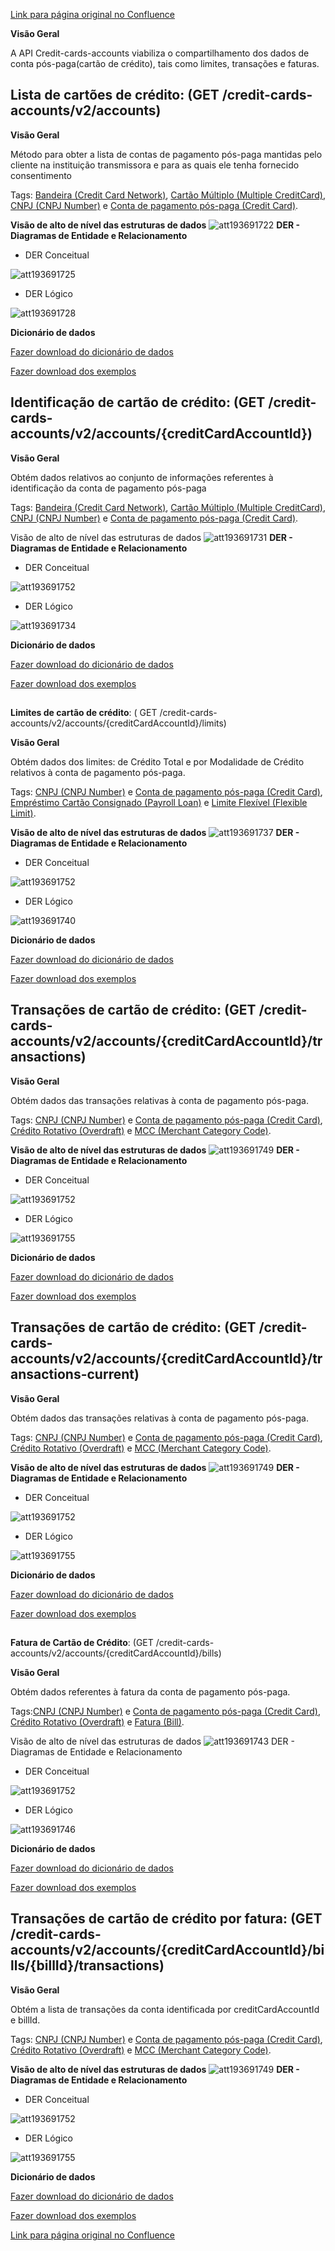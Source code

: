 [Link para página original no Confluence](https://openfinancebrasil.atlassian.net/wiki/spaces/OF/pages/193691666)

**Visão Geral**

A API Credit-cards-accounts viabiliza o compartilhamento dos dados de conta pós-paga(cartão de crédito), tais como limites, transações e faturas.

## **Lista de cartões de crédito:** (GET /credit-cards-accounts/v2/accounts)

**Visão Geral**

Método para obter a lista de contas de pagamento pós-paga mantidas pelo cliente na instituição transmissora e para as quais ele tenha fornecido consentimento

Tags: [Bandeira (Credit Card Network)](https://openfinancebrasil.atlassian.net/wiki/spaces/OF/pages/17379230/Gloss+rio#Bandeira-%28Credit-Card-Network%29), [Cartão Múltiplo (Multiple CreditCard)](https://openfinancebrasil.atlassian.net/wiki/spaces/OF/pages/17379230/Gloss+rio#Cart%C3%A3o-M%C3%BAltiplo-%28Multiple-CreditCard%29), [CNPJ (CNPJ Number)](https://openfinancebrasil.atlassian.net/wiki/spaces/OF/pages/17379230/Gloss+rio#CNPJ-%28CNPJ-Number%29) e [Conta de pagamento pós-paga (Credit Card)](https://openfinancebrasil.atlassian.net/wiki/spaces/OF/pages/17379230/Gloss+rio#Conta-de-Pagamento-P%C3%B3s-paga-%28Credit-Card%29).

**Visão de alto de nível das estruturas de dados**
![att193691722](Informa%c3%a7%c3%b5es%20Gerais%20-%20Cart%c3%a3o%20de%20Cr%c3%a9dito%20-%20v2.1.0-rc.3/attachments/TLD_CreditCardAccount_List-f5ed7649.png)
**DER - Diagramas de Entidade e Relacionamento**

- DER Conceitual

![att193691725](Informa%c3%a7%c3%b5es%20Gerais%20-%20Cart%c3%a3o%20de%20Cr%c3%a9dito%20-%20v2.1.0-rc.3/attachments/DER_CreditCardAccount_List_Conceitual-0e6048e1.png)

- DER Lógico

![att193691728](Informa%c3%a7%c3%b5es%20Gerais%20-%20Cart%c3%a3o%20de%20Cr%c3%a9dito%20-%20v2.1.0-rc.3/attachments/DER_CreditCardAccount_List_Logico-e2ca0183.png)

**Dicionário de dados**

[Fazer download do dicionário de dados](https://openbanking-brasil.github.io/openapi/dictionary/creditCardsGetAccounts_v2.csv)

[Fazer download dos exemplos](https://openfinancebrasil.atlassian.net/wiki/download/attachments/9863186/accounts.csv?api=v2&amp;download=true)

## **Identificação de cartão de crédito**: (GET /credit-cards-accounts/v2/accounts/{creditCardAccountId})

**Visão Geral**

Obtém dados relativos ao conjunto de informações referentes à identificação da conta de pagamento pós-paga

Tags: [Bandeira (Credit Card Network)](https://openfinancebrasil.atlassian.net/wiki/spaces/OF/pages/17379230/Gloss+rio#Bandeira-%28Credit-Card-Network%29), [Cartão Múltiplo (Multiple CreditCard)](https://openfinancebrasil.atlassian.net/wiki/spaces/OF/pages/17379230/Gloss+rio#Cart%C3%A3o-M%C3%BAltiplo-%28Multiple-CreditCard%29), [CNPJ (CNPJ Number)](https://openfinancebrasil.atlassian.net/wiki/spaces/OF/pages/17379230/Gloss+rio#CNPJ-%28CNPJ-Number%29) e [Conta de pagamento pós-paga (Credit Card)](https://openfinancebrasil.atlassian.net/wiki/spaces/OF/pages/17379230/Gloss+rio#Conta-de-Pagamento-P%C3%B3s-paga-%28Credit-Card%29).

Visão de alto de nível das estruturas de dados
![att193691731](Informa%c3%a7%c3%b5es%20Gerais%20-%20Cart%c3%a3o%20de%20Cr%c3%a9dito%20-%20v2.1.0-rc.3/attachments/TLD_CreditCardAccount_Identification-a9737a16.png)
**DER - Diagramas de Entidade e Relacionamento**

- DER Conceitual

![att193691752](Informa%c3%a7%c3%b5es%20Gerais%20-%20Cart%c3%a3o%20de%20Cr%c3%a9dito%20-%20v2.1.0-rc.3/attachments/DER_CreditCardAccount-62b49dec.png)

- DER Lógico

![att193691734](Informa%c3%a7%c3%b5es%20Gerais%20-%20Cart%c3%a3o%20de%20Cr%c3%a9dito%20-%20v2.1.0-rc.3/attachments/DER_CreditCardAccount_Identification-c203839a.png)

**Dicionário de dados**

[Fazer download do dicionário de dados](https://openbanking-brasil.github.io/openapi/dictionary/creditCardsGetAccountsCreditCardAccountId_v2.csv)

[Fazer download dos exemplos](https://openfinancebrasil.atlassian.net/wiki/download/attachments/9863186/accounts_creditCardAccountId.csv?api=v2&amp;download=true)

##   
**Limites de cartão de crédito**: ( GET /credit-cards-accounts/v2/accounts/{creditCardAccountId}/limits)

**Visão Geral**

Obtém dados dos limites: de Crédito Total e por Modalidade de Crédito relativos à conta de pagamento pós-paga.

Tags: [CNPJ (CNPJ Number)](https://openfinancebrasil.atlassian.net/wiki/spaces/OF/pages/17379230/Gloss+rio#CNPJ-%28CNPJ-Number%29) e [Conta de pagamento pós-paga (Credit Card)](https://openfinancebrasil.atlassian.net/wiki/spaces/OF/pages/17379230/Gloss+rio#Conta-de-Pagamento-P%C3%B3s-paga-%28Credit-Card%29), [Empréstimo Cartão Consignado (Payroll Loan)](https://openfinancebrasil.atlassian.net/wiki/spaces/OF/pages/17379230/Gloss+rio#Empr%C3%A9stimo-Cart%C3%A3o-Consignado-%28Payroll-Loan%29) e [Limite Flexível (Flexible Limit)](https://openfinancebrasil.atlassian.net/wiki/spaces/OF/pages/17379230/Gloss+rio#Limite-Flex%C3%ADvel-%28Flexible-Limit%29).

**Visão de alto de nível das estruturas de dados**
![att193691737](Informa%c3%a7%c3%b5es%20Gerais%20-%20Cart%c3%a3o%20de%20Cr%c3%a9dito%20-%20v2.1.0-rc.3/attachments/TLD_CreditCardAccount_Limits-da0b15b9.png)
**DER - Diagramas de Entidade e Relacionamento**

- DER Conceitual

![att193691752](Informa%c3%a7%c3%b5es%20Gerais%20-%20Cart%c3%a3o%20de%20Cr%c3%a9dito%20-%20v2.1.0-rc.3/attachments/DER_CreditCardAccount-62b49dec.png)

- DER Lógico

![att193691740](Informa%c3%a7%c3%b5es%20Gerais%20-%20Cart%c3%a3o%20de%20Cr%c3%a9dito%20-%20v2.1.0-rc.3/attachments/DER_CreditCardAccount_Limits-a61a5c76.png)

**Dicionário de dados**

[Fazer download do dicionário de dados](https://openbanking-brasil.github.io/openapi/dictionary/creditCardsGetAccountsCreditCardAccountIdLimits_v2.csv)

[Fazer download dos exemplos](https://openfinancebrasil.atlassian.net/wiki/download/attachments/9863186/accounts_creditCardAccountId_limits.csv?api=v2&amp;download=true)

## **Transações de cartão de crédito**: (GET /credit-cards-accounts/v2/accounts/{creditCardAccountId}/transactions)

**Visão Geral**

Obtém dados das transações relativas à conta de pagamento pós-paga.

Tags: [CNPJ (CNPJ Number)](https://openfinancebrasil.atlassian.net/wiki/spaces/OF/pages/17379230/Gloss+rio#CNPJ-%28CNPJ-Number%29) e [Conta de pagamento pós-paga (Credit Card)](https://openfinancebrasil.atlassian.net/wiki/spaces/OF/pages/17379230/Gloss+rio#Conta-de-Pagamento-P%C3%B3s-paga-%28Credit-Card%29), [Crédito Rotativo (Overdraft)](https://openfinancebrasil.atlassian.net/wiki/spaces/OF/pages/17379230/Gloss+rio#Cr%C3%A9dito-Rotativo-%28Overdraft%29) e [MCC (Merchant Category Code)](https://openfinancebrasil.atlassian.net/wiki/spaces/OF/pages/17379230/Gloss+rio#MCC-%28Merchant-Category-Code%29).

**Visão de alto de nível das estruturas de dados**
![att193691749](Informa%c3%a7%c3%b5es%20Gerais%20-%20Cart%c3%a3o%20de%20Cr%c3%a9dito%20-%20v2.1.0-rc.3/attachments/TLD_CreditCardAccount_Transactions-30cd2d1e.png)
**DER - Diagramas de Entidade e Relacionamento**

- DER Conceitual

![att193691752](Informa%c3%a7%c3%b5es%20Gerais%20-%20Cart%c3%a3o%20de%20Cr%c3%a9dito%20-%20v2.1.0-rc.3/attachments/DER_CreditCardAccount-62b49dec.png)

- DER Lógico

![att193691755](Informa%c3%a7%c3%b5es%20Gerais%20-%20Cart%c3%a3o%20de%20Cr%c3%a9dito%20-%20v2.1.0-rc.3/attachments/DER_CreditCardAccount_Transactions-3ec790c3.png)

**Dicionário de dados**

[Fazer download do dicionário de dados](https://openbanking-brasil.github.io/openapi/dictionary/creditCardsGetAccountsCreditCardAccountIdTransactions_v2.csv)

[Fazer download dos exemplos](https://openfinancebrasil.atlassian.net/wiki/download/attachments/9863186/accounts_creditCardAccountId_transactions.csv?api=v2&amp;download=true)

## **Transações de cartão de crédito**: (GET /credit-cards-accounts/v2/accounts/{creditCardAccountId}/transactions-current)

**Visão Geral**

Obtém dados das transações relativas à conta de pagamento pós-paga.

Tags: [CNPJ (CNPJ Number)](https://openfinancebrasil.atlassian.net/wiki/spaces/OF/pages/17379230/Gloss+rio#CNPJ-%28CNPJ-Number%29) e [Conta de pagamento pós-paga (Credit Card)](https://openfinancebrasil.atlassian.net/wiki/spaces/OF/pages/17379230/Gloss+rio#Conta-de-Pagamento-P%C3%B3s-paga-%28Credit-Card%29), [Crédito Rotativo (Overdraft)](https://openfinancebrasil.atlassian.net/wiki/spaces/OF/pages/17379230/Gloss+rio#Cr%C3%A9dito-Rotativo-%28Overdraft%29) e [MCC (Merchant Category Code)](https://openfinancebrasil.atlassian.net/wiki/spaces/OF/pages/17379230/Gloss+rio#MCC-%28Merchant-Category-Code%29).

**Visão de alto de nível das estruturas de dados**
![att193691749](Informa%c3%a7%c3%b5es%20Gerais%20-%20Cart%c3%a3o%20de%20Cr%c3%a9dito%20-%20v2.1.0-rc.3/attachments/TLD_CreditCardAccount_Transactions-30cd2d1e.png)
**DER - Diagramas de Entidade e Relacionamento**

- DER Conceitual

![att193691752](Informa%c3%a7%c3%b5es%20Gerais%20-%20Cart%c3%a3o%20de%20Cr%c3%a9dito%20-%20v2.1.0-rc.3/attachments/DER_CreditCardAccount-62b49dec.png)

- DER Lógico

![att193691755](Informa%c3%a7%c3%b5es%20Gerais%20-%20Cart%c3%a3o%20de%20Cr%c3%a9dito%20-%20v2.1.0-rc.3/attachments/DER_CreditCardAccount_Transactions-3ec790c3.png)

**Dicionário de dados**

[Fazer download do dicionário de dados](https://openbanking-brasil.github.io/openapi/dictionary/creditCardsGetAccountsCreditCardAccountIdTransactionsCurrent_v2.csv)

[Fazer download dos exemplos](https://openfinancebrasil.atlassian.net/wiki/download/attachments/9863186/accounts_creditCardAccountId_transactions_current.csv?api=v2&amp;download=true)

##   
**Fatura de Cartão de Crédito**: (GET /credit-cards-accounts/v2/accounts/{creditCardAccountId}/bills)

**Visão Geral**

Obtém dados referentes à fatura da conta de pagamento pós-paga.

Tags:[CNPJ (CNPJ Number)](https://openfinancebrasil.atlassian.net/wiki/spaces/OF/pages/17379230/Gloss+rio#CNPJ-%28CNPJ-Number%29) e [Conta de pagamento pós-paga (Credit Card)](https://openfinancebrasil.atlassian.net/wiki/spaces/OF/pages/17379230/Gloss+rio#Conta-de-Pagamento-P%C3%B3s-paga-%28Credit-Card%29), [Crédito Rotativo (Overdraft)](https://openfinancebrasil.atlassian.net/wiki/spaces/OF/pages/17379230/Gloss+rio#Cr%C3%A9dito-Rotativo-%28Overdraft%29) e [Fatura (Bill)](https://openfinancebrasil.atlassian.net/wiki/spaces/OF/pages/17379230/Gloss+rio#Fatura-%28Bill%29).

Visão de alto de nível das estruturas de dados
![att193691743](Informa%c3%a7%c3%b5es%20Gerais%20-%20Cart%c3%a3o%20de%20Cr%c3%a9dito%20-%20v2.1.0-rc.3/attachments/TLD_CreditCardAccount_Bill-18fa37a9.png)
DER - Diagramas de Entidade e Relacionamento

- DER Conceitual

![att193691752](Informa%c3%a7%c3%b5es%20Gerais%20-%20Cart%c3%a3o%20de%20Cr%c3%a9dito%20-%20v2.1.0-rc.3/attachments/DER_CreditCardAccount-62b49dec.png)

- DER Lógico

![att193691746](Informa%c3%a7%c3%b5es%20Gerais%20-%20Cart%c3%a3o%20de%20Cr%c3%a9dito%20-%20v2.1.0-rc.3/attachments/DER_CreditCardAccount_Bill-eafe4a52.png)

**Dicionário de dados**

[Fazer download do dicionário de dados](https://openbanking-brasil.github.io/openapi/dictionary/creditCardsGetAccountsCreditCardAccountIdBills_v2.csv)

[Fazer download dos exemplos](https://openfinancebrasil.atlassian.net/wiki/download/attachments/9863186/accounts_creditCardAccountId_bills.csv?api=v2&amp;download=true)

## **Transações de cartão de crédito por fatura**: (GET /credit-cards-accounts/v2/accounts/{creditCardAccountId}/bills/{billId}/transactions)

**Visão Geral**

Obtém a lista de transações da conta identificada por creditCardAccountId e billId.

Tags: [CNPJ (CNPJ Number)](https://openfinancebrasil.atlassian.net/wiki/spaces/OF/pages/17379230/Gloss+rio#CNPJ-%28CNPJ-Number%29) e [Conta de pagamento pós-paga (Credit Card)](https://openfinancebrasil.atlassian.net/wiki/spaces/OF/pages/17379230/Gloss+rio#Conta-de-Pagamento-P%C3%B3s-paga-%28Credit-Card%29), [Crédito Rotativo (Overdraft)](https://openfinancebrasil.atlassian.net/wiki/spaces/OF/pages/17379230/Gloss+rio#Cr%C3%A9dito-Rotativo-%28Overdraft%29) e [MCC (Merchant Category Code)](https://openfinancebrasil.atlassian.net/wiki/spaces/OF/pages/17379230/Gloss+rio#MCC-%28Merchant-Category-Code%29).

**Visão de alto de nível das estruturas de dados**
![att193691749](Informa%c3%a7%c3%b5es%20Gerais%20-%20Cart%c3%a3o%20de%20Cr%c3%a9dito%20-%20v2.1.0-rc.3/attachments/TLD_CreditCardAccount_Transactions-30cd2d1e.png)
**DER - Diagramas de Entidade e Relacionamento**

- DER Conceitual

![att193691752](Informa%c3%a7%c3%b5es%20Gerais%20-%20Cart%c3%a3o%20de%20Cr%c3%a9dito%20-%20v2.1.0-rc.3/attachments/DER_CreditCardAccount-62b49dec.png)

- DER Lógico

![att193691755](Informa%c3%a7%c3%b5es%20Gerais%20-%20Cart%c3%a3o%20de%20Cr%c3%a9dito%20-%20v2.1.0-rc.3/attachments/DER_CreditCardAccount_Transactions-3ec790c3.png)

**Dicionário de dados**

[Fazer download do dicionário de dados](https://openbanking-brasil.github.io/openapi/dictionary/creditCardsGetAccountsCreditCardAccountIdBillsBillIdTransactions_v2.csv)

[Fazer download dos exemplos](https://openfinancebrasil.atlassian.net/wiki/download/attachments/9863186/accounts_creditCardAccountId_bills_billId_transactions.csv?api=v2&amp;download=true)

[Link para página original no Confluence](https://openfinancebrasil.atlassian.net/wiki/spaces/OF/pages/193691666)
